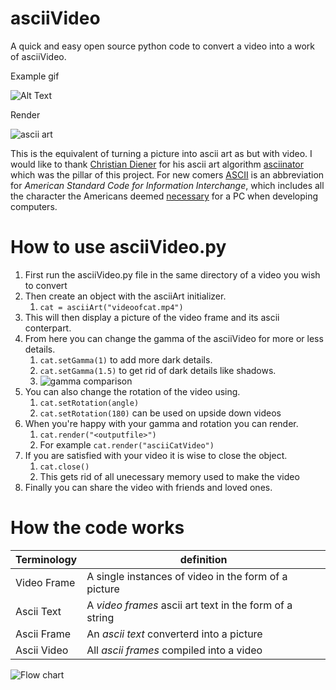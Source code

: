 # asciiVideo
A quick and easy open source python code to convert a video into a work of asciiVideo.

Example gif

![Alt Text](https://media.giphy.com/media/3nl12QTwHM8gXMiyDg/giphy.gif)

Render

![ascii art](htts://github.com/mazy1998/asciiVideo/blob/master/example.jpg?raw=true) 

This is the equivalent of turning a picture into ascii art as but with video. I would like to thank [Christian Diener](https://gist.github.com/cdiener) for his ascii art algorithm  [asciinator](https://gist.github.com/cdiener/10491632) which was the pillar of this project. For new comers [ASCII](https://en.wikipedia.org/wiki/ASCII) is an abbreviation for *American Standard Code for Information Interchange*, which includes all the character the Americans deemed [necessary](https://upload.wikimedia.org/wikipedia/commons/thumb/a/a7/ASCII-infobox.svg/2880px-ASCII-infobox.svg.png) for a PC when developing computers. 

# How to use asciiVideo.py

1. First run the asciiVideo.py file in the same directory of a video you wish to convert
2. Then create an object with the asciiArt initializer.
	1. ```cat = asciiArt("videoofcat.mp4") ```
3. This will then display a picture of the video frame and its ascii conterpart.
4. From here you can change the gamma of the asciiVideo for more or less details.
	1. ```cat.setGamma(1)``` to add more dark details.
	2. ```cat.setGamma(1.5)``` to get rid of dark details like shadows.
	3. ![gamma comparison](https://github.com/mazy1998/asciiVideo/blob/master/gammacomparison.jpg?raw=true)
5. You can also change the rotation of the video using.
	1. ```cat.setRotation(angle)```
	2. ```cat.setRotation(180)``` can be used on upside down videos
6. When you're happy with your gamma and rotation you can render.
	1. ```cat.render("<outputfile>")```
	2. For example ```cat.render("asciiCatVideo")```
7. If you are satisfied with your video it is wise to close the object.
	1. ```cat.close()```
	2. This gets rid of all unecessary memory used to make the video
8. Finally you can share the video with friends and loved ones.

# How the code works
Terminology | definition 
------------ | -------------
Video Frame | A single instances of video in the form of a picture
Ascii Text | A *video frames* ascii art text in the form of a string
Ascii Frame| An *ascii text* converterd into a picture
Ascii Video | All *ascii frames* compiled into a video

![Flow chart](https://github.com/mazy1998/asciiVideo/blob/master/flowchart.png?raw=true)





